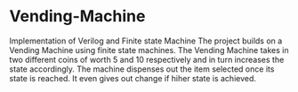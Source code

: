 # Vending-Machine
Implementation of Verilog and Finite state Machine
The project builds on a Vending Machine using finite state machines. The Vending Machine takes in two different coins of worth 5 and 10 respectively and in turn increases the state accordingly. The machine dispenses out the item selected once its state is reached. It even gives out change if hiher state is achieved.
